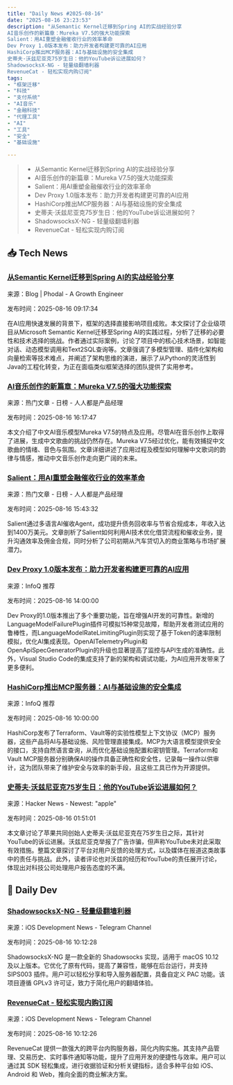 ```yaml
---
title: "Daily News #2025-08-16"
date: "2025-08-16 23:23:53"
description: "从Semantic Kernel迁移到Spring AI的实战经验分享
AI音乐创作的新篇章：Mureka V7.5的强大功能探索
Salient：用AI重塑金融催收行业的效率革命
Dev Proxy 1.0版本发布：助力开发者构建更可靠的AI应用
HashiCorp推出MCP服务器：AI与基础设施的安全集成
史蒂夫·沃兹尼亚克75岁生日：他的YouTube诉讼进展如何？
ShadowsocksX-NG - 轻量级翻墙利器
RevenueCat - 轻松实现内购订阅"
tags: 
- "框架迁移"
- "科技"
- "支付系统"
- "AI音乐"
- "金融科技"
- "代理工具"
- "AI"
- "工具"
- "安全"
- "基础设施"

---
```


> - 从Semantic Kernel迁移到Spring AI的实战经验分享
> - AI音乐创作的新篇章：Mureka V7.5的强大功能探索
> - Salient：用AI重塑金融催收行业的效率革命
> - Dev Proxy 1.0版本发布：助力开发者构建更可靠的AI应用
> - HashiCorp推出MCP服务器：AI与基础设施的安全集成
> - 史蒂夫·沃兹尼亚克75岁生日：他的YouTube诉讼进展如何？
> - ShadowsocksX-NG - 轻量级翻墙利器
> - RevenueCat - 轻松实现内购订阅

## 📥 Tech News

### [从Semantic Kernel迁移到Spring AI的实战经验分享](http://www.phodal.com/blog/semantic-kernel-to-spring-ai/)

来源：Blog | Phodal - A Growth Engineer

发布时间：2025-08-16 09:17:34

在AI应用快速发展的背景下，框架的选择直接影响项目成败。本文探讨了企业级项目从Microsoft Semantic Kernel迁移至Spring AI的实践过程，分析了迁移的必要性和技术选择的挑战。作者通过实际案例，讨论了项目中的核心技术场景，如智能对话、动态模型调用和Text2SQL查询等。文章强调了多模型管理、插件化架构和向量检索等技术难点，并阐述了架构思维的演进，展示了从Python的灵活性到Java的工程化转变，为正在面临类似框架选择的团队提供了实用参考。

### [AI音乐创作的新篇章：Mureka V7.5的强大功能探索](https://www.woshipm.com/ai/6256260.html)

来源：热门文章 - 日榜 - 人人都是产品经理

发布时间：2025-08-16 16:17:47

本文介绍了中文AI音乐模型Mureka V7.5的特点及应用。尽管AI在音乐创作上取得了进展，生成中文歌曲的挑战仍然存在。Mureka V7.5经过优化，能有效捕捉中文歌曲的情绪、音色与氛围。文章详细讲述了应用过程及模型如何理解中文歌词的韵律与情感，推动中文音乐创作走向更广阔的未来。

### [Salient：用AI重塑金融催收行业的效率革命](https://www.woshipm.com/ai/6256254.html)

来源：热门文章 - 日榜 - 人人都是产品经理

发布时间：2025-08-16 15:43:32

Salient通过多语言AI催收Agent，成功提升债务回收率与节省合规成本，年收入达到1400万美元。文章剖析了Salient如何利用AI技术优化借贷流程和催收业务，提升沟通效率及佣金合规，同时分析了公司初期从汽车贷切入的商业策略与市场扩展潜力。

### [Dev Proxy 1.0版本发布：助力开发者构建更可靠的AI应用](https://www.infoq.cn/article/HIw5rVVm1T7OKEzy7MUP)

来源：InfoQ 推荐

发布时间：2025-08-16 14:00:00

Dev Proxy的1.0版本推出了多个重要功能，旨在增强AI开发的可靠性。新增的LanguageModelFailurePlugin插件可模拟15种常见故障，帮助开发者测试应用的鲁棒性，而LanguageModelRateLimitingPlugin则实现了基于Token的速率限制模拟，优化AI集成表现。OpenAITelemetryPlugin和OpenApiSpecGeneratorPlugin的升级也显著提高了监控与API生成的准确性。此外，Visual Studio Code的集成支持了新的架构和调试功能，为AI应用开发带来了更多便利。

### [HashiCorp推出MCP服务器：AI与基础设施的安全集成](https://www.infoq.cn/article/drfeIMmWTgz8eVw59Yc6)

来源：InfoQ 推荐

发布时间：2025-08-16 10:00:00

HashiCorp发布了Terraform、Vault等的实验性模型上下文协议（MCP）服务器，这些产品将AI与基础设施、风险管理直接集成。MCP为大语言模型提供安全的接口，支持自然语言查询，从而优化基础设施配置和密钥管理。Terraform和Vault MCP服务器分别确保AI的操作具备正确性和安全性，记录每一操作以供审计，这为团队带来了维护安全与效率的新手段，且这些工具已作为开源提供。

### [史蒂夫·沃兹尼亚克75岁生日：他的YouTube诉讼进展如何？](https://yro.slashdot.org/story/25/08/10/1938248/its-steve-wozniaks-75th-birthday-whatever-happened-to-his-youtube-lawsuit)

来源：Hacker News - Newest: "apple"

发布时间：2025-08-16 01:51:01

本文章讨论了苹果共同创始人史蒂夫·沃兹尼亚克在75岁生日之际，其针对YouTube的诉讼进展。沃兹尼亚克举报了广告诈骗，但声称YouTube未对此采取有效措施。整篇文章探讨了平台对用户反馈的处理方式，以及媒体在报道这类故事中的责任与挑战。此外，读者评论也对沃兹的经历和YouTube的责任展开讨论，体现出对科技公司处理用户报告态度的不满。

## 💾 Daily Dev

### [ShadowsocksX-NG - 轻量级翻墙利器](https://github.com/shadowsocks/ShadowsocksX-NG)

来源：iOS Development News - Telegram Channel

发布时间：2025-08-16 10:12:28

ShadowsocksX-NG 是一款全新的 Shadowsocks 实现，适用于 macOS 10.12 及以上版本。它优化了原有代码，提高了兼容性，能够在后台运行，并支持 SIPS003 插件。用户可以轻松分享和导入服务器配置，具备自定义 PAC 功能。该项目遵循 GPLv3 许可证，致力于简化用户的翻墙体验。

### [RevenueCat - 轻松实现内购订阅](https://github.com/RevenueCat/purchases-ios)

来源：iOS Development News - Telegram Channel

发布时间：2025-08-16 10:12:26

RevenueCat 提供一款强大的跨平台内购服务器，简化内购实施。其支持产品管理、交易历史、实时事件通知等功能，提升了应用开发的便捷性与效率。用户可以通过其 SDK 轻松集成，进行收据验证和分析关键指标，适合多种平台如 iOS、Android 和 Web，推向全面的商业解决方案。
